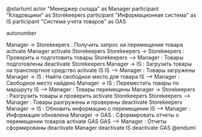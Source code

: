 @startuml
actor "Менеджер склада" as Manager
participant "Кладовщики" as Storekeepers
participant "Информационная система" as IS
participant "Система учета товаров" as GAS

autonumber

Manager -> Storekeepers : Получить запрос на перемещение товара
activate Manager
activate Storekeepers
Storekeepers -> Storekeepers : Проверить и подготовить товары
Storekeepers --> Manager : Товары подготовлены
deactivate Storekeepers
Manager -> IS : Загрузить товары на транспортное средство
activate IS
IS --> Manager : Товары загружены
Manager -> IS : Найти свободное место для товара
IS --> Manager : Свободное место найдено
Manager -> IS : Переместить товары по маршруту
IS --> Manager : Товары перемещены
Manager -> Storekeepers : Разгрузить товары и проверить
activate Storekeepers
Storekeepers --> Manager : Товары разгружены и проверены
deactivate Storekeepers
Manager -> IS : Обновить информацию о перемещении
IS --> Manager : Информация обновлена
Manager -> GAS : Сформировать отчеты о перемещении товаров
activate GAS
GAS --> Manager : Отчеты сформированы
deactivate Manager
deactivate IS
deactivate GAS
@enduml